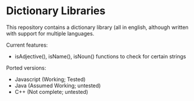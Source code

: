 Dictionary Libraries
==================
This repository contains a dictionary library (all in english, although written with support for multiple languages.

Current features:
* isAdjective(), isName(), isNoun() functions to check for certain strings

Ported versions:
* Javascript (Working; Tested)
* Java (Assumed Working; untested)
* C++ (Not complete; untested)
